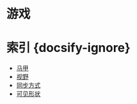 # 游戏

# 索引 {docsify-ignore} 
  * [马甲](/ac/game/马甲)
  * [视野](/ac/game/视野)
  * [同步方式](/ac/game/同步方式)
  * [可见形状](/ac/game/可见形状)
